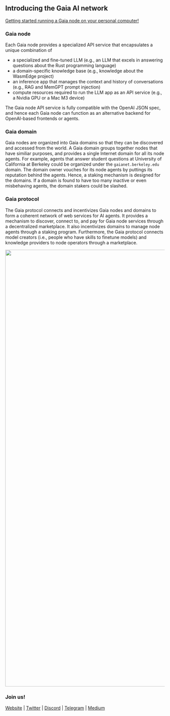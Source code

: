 ## Introducing the Gaia AI network

[Getting started running a Gaia node on your personal computer!](https://github.com/GaiaNet-AI/gaianet-node/blob/main/README.md)

### Gaia node

Each Gaia node provides a specialized API service that encapsulates a unique combination of

* a specialized and fine-tuned LLM (e.g., an LLM that excels in answering questions about the Rust programming language)
* a domain-specific knowledge base (e.g., knowledge about the WasmEdge project)
* an inference app that manages the context and history of conversations (e.g., RAG and MemGPT prompt injection)
* compute resources required to run the LLM app as an API service (e.g., a Nvidia GPU or a Mac M3 device)

The Gaia node API service is fully compatible with the OpenAI JSON spec, and hence each Gaia node can function as an alternative backend for OpenAI-based frontends or agents.

### Gaia domain

Gaia nodes are organized into Gaia domains so that they can be discovered and accessed from the world. A Gaia domain groups together nodes that have similiar purposes, and provides a single Internet domain for all its node agents. For example, agents that answer student questions at University of California at Berkeley could be organized under the `gaianet.berkeley.edu` domain. The domain owner vouches for its node agents by puttings its reputation behind the agents. Hence, a staking mechanism is designed for the domains. If a domain is found to have too many inactive or even misbehaving agents, the domain stakers could be slashed.

### Gaia protocol

The Gaia protocol connects and incentivizes Gaia nodes and domains to form a coherent network of web services for AI agents. It provides a mechanism to discover, connect to, and pay for Gaia node services through a decentralized marketplace. It also incentivizes domains to manage node agents through a staking program. Furthermore, the Gaia protocol connects model creators (i.e., people who have skills to finetune models) and knowledge providers to node operators through a marketplace.

<div align="center">
  
<img width="1375" alt="image" src="https://github.com/user-attachments/assets/375bf608-bc9a-4ff2-b7c4-c5169280de59">


</div>


### Join us!

[Website](https://www.gaianet.ai/) | [Twitter](https://twitter.com/Gaianet_AI) | [Discord](https://discord.gg/x8gfzVFC) | [Telegram](https://t.me/Gaianet_AI) | [Medium](https://medium.com/@Gaianet.ai)
